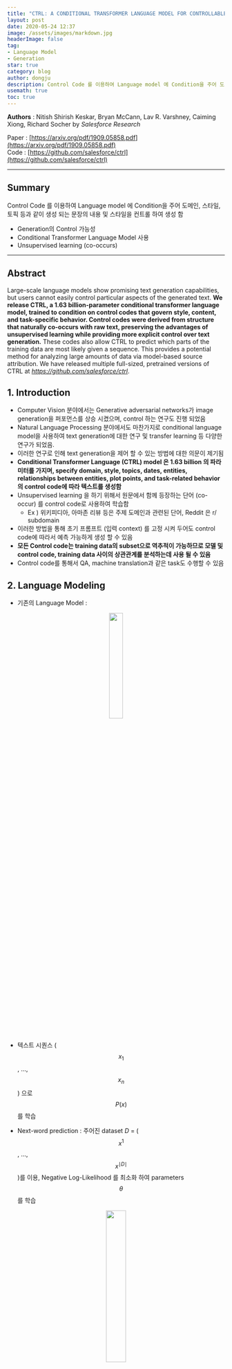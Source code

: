 ```yaml
---
title: "CTRL: A CONDITIONAL TRANSFORMER LANGUAGE MODEL FOR CONTROLLABLE GENERATION"
layout: post
date: 2020-05-24 12:37
image: /assets/images/markdown.jpg
headerImage: false
tag:
- Language Model
- Generation
star: true
category: blog
author: dongju 
description: Control Code 를 이용하여 Language model 에 Condition을 주어 도메인, 스타일, 토픽 등과 같이 생성 되는 문장의 내용 및 스타일을 컨트롤 하여 생성 함 
usemath: true
toc: true
---
```



**Authors** : Nitish Shirish Keskar, Bryan McCann, Lav R. Varshney, Caiming Xiong, Richard Socher
by *Salesforce Research*

Paper : [https://arxiv.org/pdf/1909.05858.pdf](https://arxiv.org/pdf/1909.05858.pdf)  
Code : [https://github.com/salesforce/ctrl](https://github.com/salesforce/ctrl)

---


## Summary

Control Code 를 이용하여 Language model 에 Condition을 주어 도메인, 스타일, 토픽 등과 같이 생성 되는 문장의 내용 및 스타일을 컨트롤 하여 생성 함 

- Generation의 Control 가능성
- Conditional Transformer Language Model 사용
- Unsupervised learning (co-occurs)

---

## Abstract

Large-scale language models show promising text generation capabilities, but users cannot easily control particular aspects of the generated text. **We release CTRL, a 1.63 billion-parameter conditional transformer language model, trained to condition on control codes that govern style, content, and task-specific behavior. Control codes were derived from structure that naturally co-occurs with raw text, preserving the advantages of unsupervised learning while providing more explicit control over text generation.** These codes also allow CTRL to predict which parts of the training data are most likely given a sequence. This provides a potential method for analyzing large amounts of data via model-based source attribution. We have released multiple full-sized, pretrained versions of CTRL at *https://github.com/salesforce/ctrl*.

## 1. Introduction

- Computer Vision 분야에서는 Generative adversarial networks가 image generation을 퍼포먼스를 상승 시켰으며, control 하는 연구도 진행 되었음
- Natural Language Processing 분야에서도 마찬가지로 conditional language model을 사용하여 text generation에 대한 연구 및 transfer learning 등 다양한 연구가 되었음.
- 이러한 연구로 인해 text generation을 제어 할 수 있는 방법에 대한 의문이 제기됨
- **Conditional Transformer Language (CTRL) model 은 1.63 billion 의 파라미터를 가지며, specify domain, style, topics, dates, entities, relationships between entities, plot points, and task-related behavior의 control code에 따라 텍스트를 생성함**
- Unsupervised learning 을 하기 위해서 원문에서 함께 등장하는 단어 (co-occur) 를 control code로 사용하여 학습함
    - Ex ) 위키피디아, 아마존 리뷰 등은 주제 도메인과 관련된 단어, Reddit 은 r/ subdomain
- 이러한 방법을 통해 초기 프롬프트 (입력 context) 를 고정 시켜 두어도 control code에 따라서 예측 가능하게 생성 할 수 있음
- **모든 Control code는 training data의 subset으로 역추적이 가능하므로 모델 및 control code, training data 사이의 상관관계를 분석하는데 사용 될 수 있음**
- Control code를 통해서 QA, machine translation과 같은 task도 수행할 수 있음

## 2. Language Modeling

- 기존의  Language Model :

<p align="center"><img src="{{site.url}}/{{site.post-assets}}/CTRL%20A%20CONDITIONAL%20TRANSFORMER%20LANGUAGE%20MODEL%20FOR%20%206e4a3a850f6b4cf29917c332153b89fa/equation%201.png" width="25%" height="25%"> </p>

- 텍스트 시퀀스 ($$x_1$$, ..., $$x_n$$) 으로 $$P(x)$$ 를 학습

- Next-word prediction : 주어진 dataset *D* = ($$x^1$$, ..., $$x^{\mid D\mid }$$)를 이용, Negative Log-Likelihood 를 최소화 하여 parameters $$\theta$$ 를 학습
    
<p align="center"><img src="{{site.url}}/{{site.post-assets}}/CTRL%20A%20CONDITIONAL%20TRANSFORMER%20LANGUAGE%20MODEL%20FOR%20%206e4a3a850f6b4cf29917c332153b89fa/equation%202.png" width="30%" height="30%"></p>

- Language model은 $$p_\theta$$$$(x_i\mid x_{<i})$$를 학습하기 때문에 length *m*을 갖는 새로운 $$\tilde{x}$$ 를 생성 할 수 있음:

<p align="center"><img src="{{site.url}}/{{site.post-assets}}/CTRL%20A%20CONDITIONAL%20TRANSFORMER%20LANGUAGE%20MODEL%20FOR%20%206e4a3a850f6b4cf29917c332153b89fa/equation%203.png" width="40%" height="40%"></p>

## 3. LANGUAGE MODELING WITH CTRL

- CTRL은 항상 control code *c* 를 바탕으로 $$p(x\mid c)$$ 를 학습한다.

<p align="center"><img src="{{site.url}}/{{site.post-assets}}/CTRL%20A%20CONDITIONAL%20TRANSFORMER%20LANGUAGE%20MODEL%20FOR%20%206e4a3a850f6b4cf29917c332153b89fa/equation%204.png" width="40%" height="40%"></p>

- Control code *c* 는 생성 과정에서 컨트롤 할 수 있도록 도와준다.
- CTRL은 Control code가 raw text의 앞에 붙어서 $$p_θ (x_i\mid x<i,c)$$ 가 학습된다.

    ex) [Control Code] [Start] $$x_1$$ $$x_2$$ $$x_3$$ ... $$x_n$$

- 모델 구조는 Transformer Decoder를 쌓은 것과 유사함 (GPT2 와 유사)

<br/>

$$\text{Attention}(X,Y,Z) = \text{softmax}(\frac{\text{mask}(XY^T)}{\sqrt{d}})Z $$

$$\text{MultiHead}(X, k) = [h_1; ... ;h_k]W_o$$

$$\text{where  }  h_j=\text{Attention}(XW_j^1,XW_j^2,XW_j^3)$$

$$FF(X) = \text{max}(0, XU)V$$

<br/>

$$\text{Block 1}$$

$$\bar{X_i} = \text{LayerNorm}(X_i)$$

$$H_i = \text{MultiHead}(\bar{X_i}) + \bar{X_i}$$

<br/>

$$\text{Block 2}$$

$$\bar{H_i} = \text{LayerNorm}(H_i)$$

$$X_{i+1} = FF(\bar{H_i}) + \bar{H_i}$$

$$\text{Scores}(X_0) = \text{LayerNorm}(X_l)W_{vocab}$$

- Softmax로 학습

### 3.1 DATA

- 총 140 GB 의 다양한 도메인 데이터로 학습함
- Wikipedia (En, De, Es, Fr)
- Project Gutenberg
- Submissions from 45 subreddits
- OpenWebText
- A large collection of news data
- Amazon Reviews
- Europarl and UN data from WMT (En-De, En-Es, En-Fr)
- Question-Answer Pair (no context documents) from ELI5
- MPQA shared task, which includes the Stanford Question Answering Dataset
- NewsQA
- Trivia QA
- SerachQA
- HotpotQA
- Natural Questions

- Dataset에 대한 Control Code는 다음과 같음

<br/>
<p align="center"><img src="{{site.url}}/{{site.post-assets}}/CTRL%20A%20CONDITIONAL%20TRANSFORMER%20LANGUAGE%20MODEL%20FOR%20%206e4a3a850f6b4cf29917c332153b89fa/Untitled.png"></p>
<br/>

### 3.2 EXPERIMENTAL SETTINGS

- FastBPE를 통한 BPE 학습 후 사용 (Large vocab : 250K tokens)
- 데이터가 2개 이상의 Unknown token을 갖으면 없앰 (180GB → 140GB 로 줄일 수 있었음)
- 각 텍스트는 도메인으로 부터 가져왔으며, 해당 도메인 컨트롤 코드를 텍스트의 앞 부분에 붙임
- 메모리와 최적화 제약으로 sequence length를 256과 512로 테스트 해본 결과 256이 512와 큰 차이가 나지 않아서 256을 사용
- 비슷한 접근 보다 vocab이 약 4배 더 크므로 실질적인 시퀀스 길이는 다른 접근 방식과 비슷함
- 기타 하이퍼 파라미터
    - Dimension *d* = 1280
    - Inner dimension *f* = 8192
    - 48 layers and 16 heads per layer
    - Dropout with probability 0.1 follows the residual connections in each layer
    - Token embeddings were tied with the final output embedding layer
    - Using Tensorflow
    - Global batch size of 1024 distributed across 256 cores of a Cloud TPU v3 Pod for 800k iterations
    - Training took approximately 2 weeks using Adagrad with a linear warmup from 0 to 0.05 over 25k steps
    - The norm of gradients were clipped to 0.25

## 4. CONTROLLABLE GENERATION

### 4.1 SAMPLING

- Trained language model로 부터 sampling 할 때, 일반적으로 top-k sampling with temperature 를 함

$$p_i = \frac{\text{exp}(x_i/T)}{\sum_j\text{exp}(x_j/T)}$$

- Top-k  후보에서 Distribution에 따라 sampling
- T → 0 greedy distribution, T → ∞  uniform distribution

- top-k를 선택하는 방법으로는 Nucleus sampling이 존재함
- Threshold $$p_i$$ 를 정하고 probability가 높은 토큰 부터 cumulative하여 $$p_i$$를 넘은 토큰까지를 top-k로 정함

 

$$\sum_i\text{sort}(p_i) > p_t$$

- 이러한 방식을 사용하지 않고 penalized sampling을 사용
- Greedy에 가까운 sampling을 통해 기존 모델의 distribution을 신뢰 하면서도 반복 생성을 방지하는 방식
- 이전에 생성된 토큰 (g) 에 대해 score를 discounting 함
- Training 때는 사용하지 않음

$$p_i = \frac{\text{exp}(x_i/T\cdot I(i{\displaystyle \in }g))}{\sum_j\text{exp}(x_j/T\cdot I (j{\displaystyle \in }g))}$$

$$I(c) = \theta \text{  if c is True else 1}$$

- θ  를 1.2 쯤으로 하였을 때 정확한 토큰을 생성 하면서 반복 생성을 방지하는데 좋은 효과가 있음 (Heuristic)

### 4.2 CONTROL CODES

- Style by domain : training dataset의 domain으로 control code 사용 (Table 1, Table 2)
- More complex control codes : domain 외에 추가적으로 다른 control code를 사용. URL 및 subdomain 등. (Table 2, Table 3)
- Triggering specific tasks : 특정 task로 시작 함 (QA, Translation). MT-DNN / T5 방식과 동일 (Table 4)
- Zero-shot code-mixing : 다양한 control code를 한번에 사용하는 방식 (Table 2, table 5)

**Toggle** 

<details>
<summary> Table 1 </summary>
<code style="white-space:nowrap;"><p align="center"><img src="{{site.url}}/{{site.post-assets}}/CTRL%20A%20CONDITIONAL%20TRANSFORMER%20LANGUAGE%20MODEL%20FOR%20%206e4a3a850f6b4cf29917c332153b89fa/Untitled%201.png"></p>
</code>
</details>

<br/>

<details>
<summary> Table 2 </summary>
<code style="white-space:nowrap;"><p align="center"><img src="{{site.url}}/{{site.post-assets}}/CTRL%20A%20CONDITIONAL%20TRANSFORMER%20LANGUAGE%20MODEL%20FOR%20%206e4a3a850f6b4cf29917c332153b89fa/Untitled%202.png"></p>
</code>
</details>

<br/>

<details>
<summary> Table 3 </summary>
<code style="white-space:nowrap;"><p align="center"><img src="{{site.url}}/{{site.post-assets}}/CTRL%20A%20CONDITIONAL%20TRANSFORMER%20LANGUAGE%20MODEL%20FOR%20%206e4a3a850f6b4cf29917c332153b89fa/Untitled%203.png"></p>
</code>
</details>

<br/>

<details>
<summary> Table 4 </summary>
<code style="white-space:nowrap;"><p align="center"><img src="{{site.url}}/{{site.post-assets}}/CTRL%20A%20CONDITIONAL%20TRANSFORMER%20LANGUAGE%20MODEL%20FOR%20%206e4a3a850f6b4cf29917c332153b89fa/Untitled%204.png"></p>
</code>
</details>

<br/>

<details>
<summary> Table 5 </summary>
<code style="white-space:nowrap;"><p align="center"><img src="{{site.url}}/{{site.post-assets}}/CTRL%20A%20CONDITIONAL%20TRANSFORMER%20LANGUAGE%20MODEL%20FOR%20%206e4a3a850f6b4cf29917c332153b89fa/Untitled%205.png"></p>
</code>
</details>

<br/>

## 5. SOURCE ATTRIBUTION

- Domain control codes 는 training data를 mutually exclusive sets으로 나눌 수 있음
- 이는 어떤 training data의 subset이 language model에 의해 생성된 텍스트에 영향을 줬는지 알 수 있음
- Language model은 $$p_θ(x|c)$$ 를 학습하는 것 이다 (Recall)
- Prior p(c)는 domain 에 대한 랭킹을 계산하는 straightforward 한 방법

$$p_\theta(c|x) \propto p_\theta(x|c)p(c)$$

- Training data의 empirical prior가 많은 데이터를 갖는 도메인에 많은 weight를 주는 것을 발견
- 따라서 uniform prior를 사용함
- Source attribution은 정확성(veracity)의 척도는 아니지만, 각 domain token이 생성된 텍스트에 얼마나 많은 영향을 주는 지에 대한 척도임

<p align="center"><img src="{{site.url}}/{{site.post-assets}}/CTRL%20A%20CONDITIONAL%20TRANSFORMER%20LANGUAGE%20MODEL%20FOR%20%206e4a3a850f6b4cf29917c332153b89fa/Untitled%206.png"></p>

- 모델은 어떤 특정한 문화가 좋은지 나쁜지, 옳고 그른지, 진실인지 거짓 인지에 대한 개념을 가지고 있지 않음
- 단지 문화적인 연관성과 도메인 사이의 상관관계를 학습함
- CTRL은 특정 도메인이 주어진 진술과 유사한 언어를 포함 할 가능성이 더 높다는 모델 기반으로 evidence를 제공하지만 규범 적인 주장을 하는 데 사용해서는 안됨
- 많은 양의 텍스트에서 상관 관계를 분석 하기 위한 설명 도구임

## 6. RELATED WORK

<p align="center"><img src="{{site.url}}/{{site.post-assets}}/CTRL%20A%20CONDITIONAL%20TRANSFORMER%20LANGUAGE%20MODEL%20FOR%20%206e4a3a850f6b4cf29917c332153b89fa/Untitled%207.png"></p>

## 7. FUTURE DIRECTIONS

- More control codes and finer-grained control.
- Extensions to other areas in NLP.
- Analyzing the relationships between language models and training data.
- Making the interface between humans and language models more explicit and intuitive.

## 8. CTRL-ALT-DEL: THE ETHICS OF LARGE LANGUAGE MODELS

생략

## 9. CONCLUSION

> With 1.63 billion parameters, CTRL is the largest publicly released language model to date. It is trained with control codes so that text generation can be more easily controlled by human users. These codes allow users to explicitly specify domain, subdomain, entities, relationships between entities, dates, and task-specific behavior. We hope that the release of this model at [https://github.com/salesforce/ctrl](https://github.com/salesforce/ctrl) pushes towards more controllable, general models for natural language processing, and we encourage future discussion about artificial generation with our team by emailing [ctrl- monitoring@salesforce.com](mailto:ctrl-monitoring@salesforce.com).
